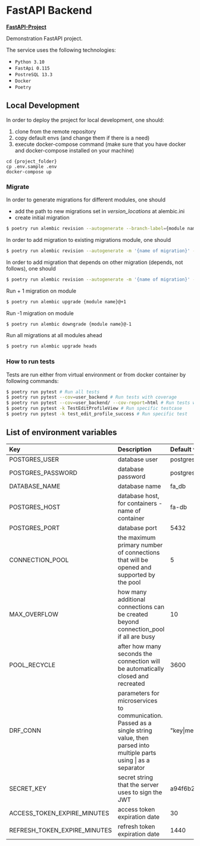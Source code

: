 # FastAPI Backend

**[FastAPI-Project](https://github.com/Zeroitman/FastApi)**

Demonstration FastAPI project. 

The service uses the following technologies:

- `Python 3.10`
- `FastApi 0.115`
- `PostreSQL 13.3`
- `Docker`
- `Poetry`

## Local Development

In order to deploy the project for local development, one should:
 1. clone from the remote repository 
 2. copy default envs (and change them if there is a need)
 3. execute docker-compose command (make sure that you have docker and docker-compose installed on your machine)
```
cd {project_folder}
cp .env.sample .env
docker-compose up
```

### Migrate 
In order to generate migrations for different modules, one should
- add the path to new migrations set in *version_locations* at alembic.ini
- create initial migration
```bash
$ poetry run alembic revision --autogenerate --branch-label={module name} --version-path={path_to_module_migrations} --head=base -m 'initial'
```
In order to add migration to existing migrations module, one should
```bash
$ poetry run alembic revision --autogenerate -m '{name of migration}' --head={module name}@head
```
In order to add migration that depends on other migration (depends, not follows), one should
```bash
$ poetry run alembic revision --autogenerate -m '{name of migration}' --head={module name}@head --depends-on={migration ID or other module name}
```
Run + 1 migration on module
```bash
$ poetry run alembic upgrade {module name}@+1
```
Run -1 migration on module  
```bash
$ poetry run alembic downgrade {module name}@-1
```
Run all migrations at all modules ahead
```bash
$ poetry run alembic upgrade heads
```

### How to run tests
Tests are run either from virtual environment or from docker container by following commands:
```bash
$ poetry run pytest # Run all tests
$ poetry run pytest --cov=user_backend # Run tests with coverage
$ poetry run pytest --cov=user_backend/ --cov-report=html # Run tests wtith coverage into local html file
$ poetry run pytest -k TestEditProfileView # Run specific testcase
$ poetry run pytest -k test_edit_profile_success # Run specific test
```


## List of environment variables
| Key                          | Description                                                                                                                                  | Default value               |
|:-----------------------------|:---------------------------------------------------------------------------------------------------------------------------------------------|:----------------------------|
| POSTGRES_USER                | database user                                                                                                                                | postgres                    |
| POSTGRES_PASSWORD            | database password                                                                                                                            | postgres                    |
| DATABASE_NAME                | database name                                                                                                                                | fa_db                       |
| POSTGRES_HOST                | database host, for containers - name of container                                                                                            | fa-db                       |
| POSTGRES_PORT                | database port                                                                                                                                | 5432                        |
| CONNECTION_POOL              | the maximum primary number of connections that will be opened and supported by the pool                                                      | 5                           |
| MAX_OVERFLOW                 | how many additional connections can be created beyond connection_pool if all are busy                                                        | 10                          |
| POOL_RECYCLE                 | after how many seconds the connection will be automatically closed and recreated                                                             | 3600                        |
| DRF_CONN                     | parameters for microservices to communication. Passed as a single string value, then parsed into multiple parts using &#124; as a separator  | "key&#124;message&#124;url" |
| SECRET_KEY                   | secret string that the server uses to sign the JWT                                                                                           | a94f6b2d7e183c5a9c12e847d9  |
| ACCESS_TOKEN_EXPIRE_MINUTES  | access token expiration date                                                                                                                 | 30                          |
| REFRESH_TOKEN_EXPIRE_MINUTES | refresh token expiration date                                                                                                                | 1440                        |
 
